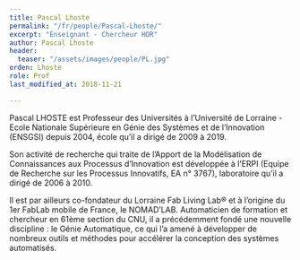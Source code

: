 ```yaml
---
title: Pascal Lhoste
permalink: "/fr/people/Pascal-Lhoste/"
excerpt: "Enseignant - Chercheur HDR"
author: Pascal Lhoste
header:
  teaser: "/assets/images/people/PL.jpg"
orden: Lhoste
role: Prof
last_modified_at: 2018-11-21

---
```

Pascal LHOSTE est Professeur des Universités à l’Université de Lorraine - Ecole Nationale Supérieure en Génie des Systèmes et de l’Innovation (ENSGSI) depuis 2004, école qu’il a dirigé de 2009 à 2019.  

Son activité de recherche qui traite de l’Apport de la Modélisation de Connaissances aux Processus d’Innovation est développée à l’ERPI (Equipe de Recherche sur les Processus Innovatifs, EA n° 3767), laboratoire qu’il a dirigé de 2006 à 2010.  

Il est par ailleurs co-fondateur du Lorraine Fab Living Lab® et à l’origine du 1er FabLab mobile de France, le NOMAD’LAB. Automaticien de formation et chercheur en 61ème section du CNU, il a précédemment fondé une nouvelle discipline : le Génie Automatique, ce qui l’a amené à développer de nombreux outils et méthodes pour accélérer la conception des systèmes automatisés.